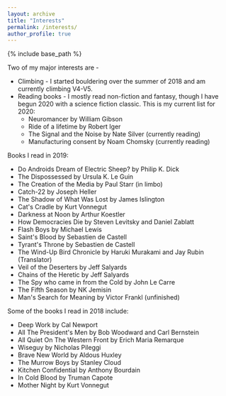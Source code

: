 ```yaml
---
layout: archive
title: "Interests"
permalink: /interests/
author_profile: true
---
```


{% include base_path %}

Two of my major interests are - 
* Climbing - I started bouldering over the summer of 2018 and am currently climbing V4-V5.
* Reading books - I mostly read non-fiction and fantasy, though I have begun 2020 with a science fiction classic. This is my current list for 2020:
    - Neuromancer by William Gibson
    - Ride of a lifetime by Robert Iger 
    - The Signal and the Noise by Nate Silver (currently reading)
    - Manufacturing consent by Noam Chomsky (currently reading)

Books I read in 2019:
 - Do Androids Dream of Electric Sheep? by Philip K. Dick
 - The Dispossessed by Ursula K. Le Guin 
 - The Creation of the Media by Paul Starr (in limbo)
 - Catch-22 by Joseph Heller
 - The Shadow of What Was Lost by James Islington
 - Cat's Cradle by Kurt Vonnegut
 - Darkness at Noon by Arthur Koestler
 - How Democracies Die by Steven Levitsky and Daniel Zablatt
 - Flash Boys by Michael Lewis
 - Saint's Blood by Sebastien de Castell
 - Tyrant's Throne by Sebastien de Castell
 - The Wind-Up Bird Chronicle by Haruki Murakami and Jay Rubin (Translator)
 - Veil of the Deserters by Jeff Salyards
 - Chains of the Heretic by Jeff Salyards
 - The Spy who came in from the Cold by John Le Carre
 - The Fifth Season by NK Jemisin
 - Man's Search for Meaning by Victor Frankl (unfinished)

Some of the books I read in 2018 include: 
 - Deep Work by Cal Newport
 - All The President's Men by Bob Woodward and Carl Bernstein
 - All Quiet On The Western Front by Erich Maria Remarque
 - Wiseguy by Nicholas Pileggi
 - Brave New World by Aldous Huxley
 - The Murrow Boys by Stanley Cloud
 - Kitchen Confidential by Anthony Bourdain
 - In Cold Blood by Truman Capote
 - Mother Night by Kurt Vonnegut
